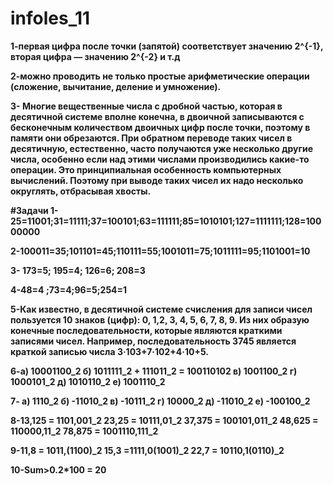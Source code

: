 # infoles_11
**1-первая цифра после точки (запятой) соответствует значению 2^{-1}, вторая цифра — значению 2^{-2} и т.д**


**2-можно проводить не только простые арифметические операции (сложение, вычитание, деление и умножение).**


**3- Многие вещественные числа с дробной частью, которая в десятичной системе вполне конечна, в двоичной записываются с бесконечным количеством двоичных цифр после точки, поэтому в памяти они обрезаются. При обратном переводе таких чисел в десятичную, естественно, часто получаются уже несколько другие числа, особенно если над этими числами производились какие-то операции. Это принципиальная особенность компьютерных вычислений. Поэтому при выводе таких чисел их надо несколько округлять, отбрасывая хвосты.**


  **#Задачи
1-25=11001;31=11111;37=100101;63=111111;85=1010101;127=1111111;128=10000000**


**2-100011=35;101101=45;110111=55;1001011=75;1011111=95;1101001=10**


**3- 173=5; 195=4; 126=6; 208=3**


**4-48=4 ;73=4;96=5;254=1**


**5-Как известно, в десятичной системе счисления для записи чисел пользуется 10 знаков (цифр): 0, 1,2, 3, 4, 5, 6, 7, 8, 9. Из них образую конечные последовательности, которые являются краткими записями чисел. Например, последовательность 3745 является краткой записью числа 3·103+7·102+4·10+5.**


**6-а) 10001100_2
 б) 1011111_2 + 111011_2 = 100110102
 в) 1001100_2
 г) 1000101_2
 д) 1010110_2
 е) 1001110_2**


**7- а) 1110_2
б) -11010_2
в) -10111_2
г) 10000_2
д) -11010_2
е) -100100_2**


**8-13,125 = 1101,001_2
23,25 = 10111,01_2
37,375 = 100101,011_2
48,625 = 110000,11_2
78,875 = 1001110,111_2**


**9-11,8 = 1011,(1100)_2
15,3 =1111,0(1001)_2
22,7 = 10110,1(0110)_2**

**10-Sum>0.2*100 = 20**






















